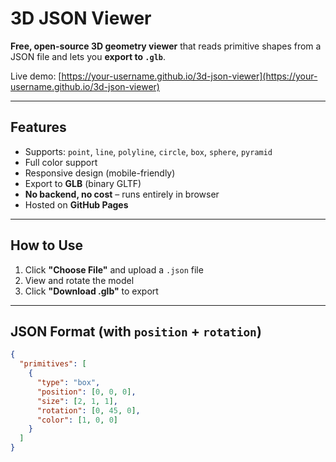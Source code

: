 # 3D JSON Viewer

**Free, open-source 3D geometry viewer** that reads primitive shapes from a JSON file and lets you **export to `.glb`**.

Live demo: [https://your-username.github.io/3d-json-viewer](https://your-username.github.io/3d-json-viewer)

---

## Features

- Supports: `point`, `line`, `polyline`, `circle`, `box`, `sphere`, `pyramid`
- Full color support
- Responsive design (mobile-friendly)
- Export to **GLB** (binary GLTF)
- **No backend, no cost** – runs entirely in browser
- Hosted on **GitHub Pages**

---

## How to Use

1. Click **"Choose File"** and upload a `.json` file
2. View and rotate the model
3. Click **"Download .glb"** to export

---

## JSON Format (with `position` + `rotation`)

```json
{
  "primitives": [
    {
      "type": "box",
      "position": [0, 0, 0],
      "size": [2, 1, 1],
      "rotation": [0, 45, 0],
      "color": [1, 0, 0]
    }
  ]
}
